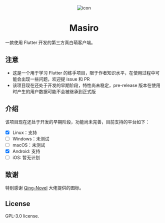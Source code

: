 <div align="center">
  <img src="https://raw.githubusercontent.com/qixiaoo/masiro/main/assets/icon/icon.png"  alt="icon"/>
  <h1>Masiro</h1>
</div>

一款使用 Flutter 开发的第三方真白萌客户端。

## 注意

- 这是一个用于学习 Flutter 的练手项目，限于作者知识水平，在使用过程中可能会出现一些问题，欢迎提 issue 和 PR
- 该项目现在还处于开发的早期阶段，特性尚未稳定，pre-release 版本在使用时产生的用户数据可能不会被继承到正式版

## 介绍

该项目现在还处于开发的早期阶段，功能尚未完善，目前支持的平台如下：

- [x] Linux：支持
- [ ] Windows：未测试
- [ ] macOS：未测试
- [x] Android: 支持
- [ ] iOS: 暂无计划

## 致谢

特别感谢 [Qing-Novel](https://github.com/Qing-Novel) 大佬提供的图标。

## License

GPL-3.0 license.
